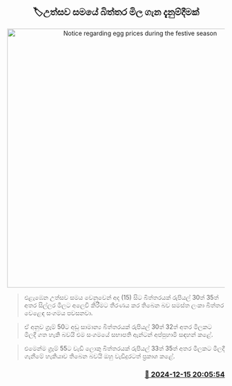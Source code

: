 <p align='center'><b><h2 align='center' title='Notice regarding egg prices during the festive season'>🏷උත්සව සමයේ බිත්තර මිල ගැන දැනුම්දීමක්</h2></b></p>
<p align='center'><img src='https://helakuru.sgp1.cdn.digitaloceanspaces.com/esana/images/lib/egg-archived.jpg' width='600' alt='Notice regarding egg prices during the festive season'></p>

> එළැඹෙන උත්සව සමය වෙනුවෙන් අද (15) සිට බිත්තරයක් රුපියල් 30ත් 35ත් අතර සිල්ලර මිලට අලෙවි කිරීමට තීරණය කර තිබෙන බව සමස්ත ලංකා බිත්තර වෙළෙඳ සංගමය පවසනවා.

> ඒ අනුව ග්‍රෑම් 50ට අඩු සාමාන්‍ය බිත්තරයක් රුපියල් 30ත් 32ත් අතර මිලකට මිලදී ගත හැකි බවයි එම සංගමයේ සභාපති ඇන්ටන් අප්පුහාමි සඳහන් කළේ.

> එමෙන්ම ග්‍රෑම් 55ට වැඩි ලොකු බිත්තරයක් රුපියල් 33ත් 35ත් අතර මිලකට මිලදී ගැනීමේ හැකියාව තිබෙන බවයි ඔහු වැඩිදුරටත් ප්‍රකාශ කළේ.



<h3 align='right'><a href='https://www.helakuru.lk/esana/p/105913/'>📅 2024-12-15 20:05:54</a></h3>
